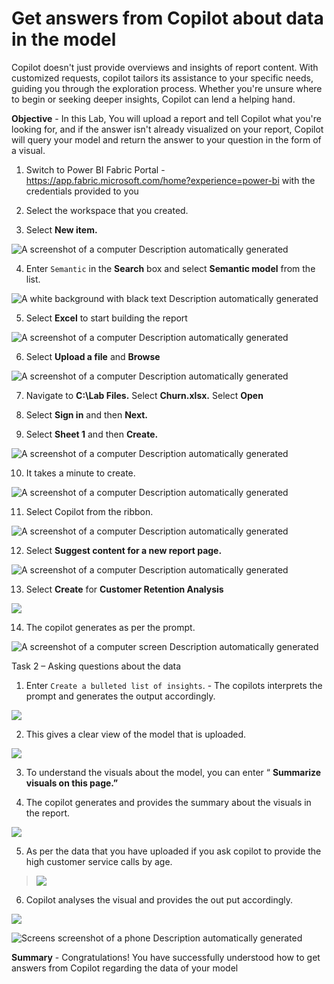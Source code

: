# Get answers from Copilot about data in the model

Copilot doesn't just provide overviews and insights of report content.
With customized requests, copilot tailors its assistance to your
specific needs, guiding you through the exploration process. Whether
you're unsure where to begin or seeking deeper insights, Copilot can
lend a helping hand.

**Objective** - In this Lab, You will upload a report and tell Copilot what you're looking for, 
and if the answer isn't already visualized on your report, Copilot will query your model and return the answer to your question in the form of a visual.



1.  Switch to Power BI Fabric Portal -
    <https://app.fabric.microsoft.com/home?experience=power-bi> with
    the credentials provided to you

2.  Select the workspace that you created.

3.  Select **New item.**

![A screenshot of a computer Description automatically
generated](./media/media3/image1.png)

4.  Enter `Semantic` in the **Search** box and select **Semantic
    model** from the list.

![A white background with black text Description automatically
generated](./media/media3/image2.png)

5.  Select **Excel** to start building the report

![A screenshot of a computer Description automatically
generated](./media/media3/image3.png)

6.  Select **Upload a file** and **Browse**

![A screenshot of a computer Description automatically
generated](./media/media3/image4.png)

7.  Navigate to **C:\Lab Files.** Select **Churn.xlsx.** Select **Open**

8.  Select **Sign in** and then **Next.**

9.  Select **Sheet 1** and then **Create.**

![A screenshot of a computer Description automatically
generated](./media/media3/image5.png)

10. It takes a minute to create.

![A screenshot of a computer Description automatically
generated](./media/media3/image6.png)

11. Select Copilot from the ribbon.

![A screenshot of a computer Description automatically
generated](./media/media3/image7.png)

12. Select **Suggest content for a new report page.**

![A screenshot of a computer Description automatically
generated](./media/media3/image8.png)

13. Select **Create** for **Customer Retention Analysis**

![](./media/media3/image9.png)

14. The copilot generates as per the prompt.

![A screenshot of a computer screen Description automatically
generated](./media/media3/image10.png)

Task 2 – Asking questions about the data

1.  Enter `Create a bulleted list of insights`. - The copilots
    interprets the prompt and generates the output accordingly.

![](./media/media3/image11.png)

2.  This gives a clear view of the model that is uploaded.

![](./media/media3/image12.png)

3.  To understand the visuals about the model, you can enter “
    **Summarize visuals on this page.”**

4.  The copilot generates and provides the summary about the visuals in
    the report.

![](./media/media3/image13.png)

5.  As per the data that you have uploaded if you ask copilot to provide
    the high customer service calls by age.

> ![](./media/media3/image14.png)

6.  Copilot analyses the visual and provides the out put accordingly.

![](./media/media3/image15.png)

![Screens screenshot of a phone Description automatically
generated](./media/media3/image16.png)

**Summary** - Congratulations! You have successfully understood how to get answers from Copilot regarding the data of your model